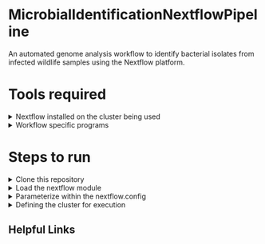 # MicrobialIdentificationNextflowPipeline

An automated genome analysis workflow to identify bacterial isolates from infected wildlife samples using the Nextflow platform.

#  Tools required

<details>
  <summary>
  Nextflow installed on the cluster being used
  </summary>
  <br>
  a. Nextflow requires Bash 3.2 or later and Java 11 till 18 to be installed on the cluster
  </br>
  </br>
  b. Depending on the cluster program management loader, module loading can vary. An example of checking for module nextflow on SLURM (Simple Linux Utility for Resource Management) is the following:
  
  ```bash scripting
    $ module spider nextflow
  ```
  c. The output then looks like such:
  
  ```bash scripting
    -------------------------------------------------------------------------
    nextflow: nextflow/21.10.6
    -------------------------------------------------------------------------

    This module can be loaded directly: module load nextflow/21.10.6

    Help:
      Nextflow: Data-driven computational pipelines
      Nextflow enables scalable and reproducible scientific workflows using software containers. It allows the 
      adaptation of pipelines written in the most common scripting languages.
      Its fluent DSL simplifies the implementation and the deployment of complex parallel and 
      reactive workflows on clouds and clusters.
  ```

</details>

<details>
  <summary>
  Workflow specific programs
  </summary>
  <br>
  These need to also be installed on the cluster:
    </br>
    <br>
    a. FastQC
    </br>
    b. Timmomatic
    </br>
    c. Unicycler
    </br>
    d. QUAST
    </br>
    e. BLAST
    </br>
    f. FastANI
    </br>
    g. Barrnap
    <br>
    More information on these can be found at [here](#helpful-links)
    
</details>

# Steps to run

<details>
  <summary>
    Clone this repository
  </summary>
  <br>
  a. Make sure git is installed by typing the following in the command prompt:
  
  ```bash scripting
    $ git --version
  ```
  
  b. Then clone this repository:
  
  ```bash scripting
    $ git clone https://github.com/WyoARCC-Research/MicrobialIdentificationNextflowPipeline.git
  ```
</details>

<details>
  <summary>
    Load the nextflow module
  </summary>
  <br>
  Depending on the cluster program management loader, module loading can vary. An example of loading the nextflow module on SLURM (Simple Linux Utility for Resource Management) is the following:
  
  ```bash scripting
    $ module load nextflow
  ```

  More information on how to use SLURM can be found [here](https://slurm.schedmd.com/)
</details>

<details>
  <summary>
    Parameterize within the nextflow.config
  </summary>
  <br>
  a. Open the nextflow.config file, cloned from the repository, in a text editor.
  </br>
  </br>
  b. Specify the location of the input sample files and the location for output by changing the following in the nextflow.config:
  
  ```nextflow
    /** Input/Output Directory for WF */
            Input_Directory = "/project/arcc-students/nextflow"
            output          = "${Input_Directory}/output" 
  ```
  
  c. Then change program specific parameters which can be found in blocks of code such as the following, for the program Trimmomatic as an example:
  
  ```nextflow
    /** Trimmomatic Parameters */
            trimmomatic = "trimmomatic"
            adapters    = "/opt/Trimmomatic/Trimmomatic-0.39/adapters/TruSeq3-PE.fa"
            headcrop    = 10		/** HEADCROP value for Pair Ended Trimmomatic run */
            trailing    = 20		/** TRAILING value for Pair Ended Trimmomatic run */
            minlenPE    = 60		/** MINLEN value for Pair Ended Trimmomatic run */
            minlenSE    = 200		/** MINLEN value for Single Ended Trimmomatic run */
  ```
</details>
  
<details>
  <summary>
    Defining the cluster for execution
  </summary>
  <br>
  a. Within the nextflow.config file there is a section for definig the cluster options inorder to run. It looks like the following:
  
  ```nextflow
    /** Execution params */
  	        Executor        = 'slurm'
  	        Cpus            = 16
  	        Walltime        = '7 hours'
  	        ExecutorAccount = 'arcc-students'

    }


    profiles {
       teton {
            process.executor        = params.Executor
            process.clusterOptions  = "-A ${params.ExecutorAccount}"
            process.cpus            = params.Cpus
            process.time            = params.Walltime
	          /** process.memory      = '1500GB' */
          	process.queue           = 'moran'
       }
    }
  ```
  
  b. Change the name of the cluster, "teton", to the respective name of your cluster. 
  </details>

## Helpful Links
